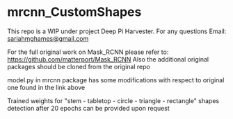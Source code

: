# mrcnn_CustomShapes
This repo is a WIP under project Deep Pi Harvester. For any questions Email: sariahmghames@gmail.com

For the full original work on Mask_RCNN please refer to: https://github.com/matterport/Mask_RCNN
Also the additional original packages should be cloned from the original repo

model.py in mrcnn package has some modifications with respect to original one found in the link above

Trained weights for "stem - tabletop - circle - triangle - rectangle" shapes detection after 20 epochs can be provided upon request
